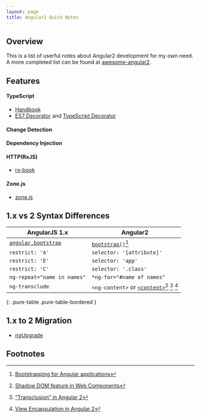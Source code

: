 ```yaml
---
layout: page
title: Angular2 Quick Notes
---
```


## Overview

This is a list of userful notes about Angular2 development for my own need. A more completed list can be found at [awesome-angular2](https://github.com/AngularClass/awesome-angular2).

<!-- No more `scope` -->
<!-- performance -->
<!-- universal/isomorphic/server side rendering -->

## Features

#### TypeScript
- [Handbook](http://www.typescriptlang.org/Handbook)
- [ES7 Decorator](https://github.com/wycats/javascript-decorators) and [TypeScript Decorator](https://github.com/Microsoft/TypeScript/issues/2249)
<!-- Compare TypeScript and Flow features https://github.com/Microsoft/TypeScript/issues/1265 -->

#### Change Detection

#### Dependency Injection

#### HTTP(RxJS)
- [rx-book](http://xgrommx.github.io/rx-book/)

#### Zone.js
- [zone.js](https://github.com/angular/zone.js/)

## 1.x vs 2 Syntax Differences

| AngularJS 1.x | Angular2 |
|---------------|----------|
| [`angular.bootstrap`](https://code.angularjs.org/1.4.7/docs/api/ng/function/angular.bootstrap) | [`bootstrap()`](https://angular.io/docs/ts/latest/api/core/bootstrap-function.html)[^bs] |
| `restrict: 'A'` | `selector: '[attribute]'` |
| `restrict: 'E'` | `selector: 'app'` |
| `restrict: 'C'` | `selector: '.class'` |
| `ng-repeat="name in names"` | `*ng-for="#name of names"` |
| `ng-transclude` | `<ng-content>` or [`<content>`](https://developer.mozilla.org/en-US/docs/Web/HTML/Element/content)[^sd] [^t] [^ve] |
{: .pure-table .pure-table-bordered }

## 1.x to 2 Migration
-  [ngUpgrade](https://github.com/angular/ngUpgrade)


## Footnotes
[^bs]: [Bootstrapping for Angular applications](https://github.com/angular/angular/blob/master/modules/angular2/src/core/application_common.ts#L100)
[^sd]: [Shadow DOM feature in Web Components](http://angular-tips.com/blog/2015/09/migrating-directives-to-angular-2/)
[^t]: [“Transclusion” in Angular 2](http://angular-tips.com/blog/2015/09/migrating-directives-to-angular-2/)
[^ve]: [View Encapsulation in Angular 2](http://blog.thoughtram.io/angular/2015/06/29/shadow-dom-strategies-in-angular2.html)
